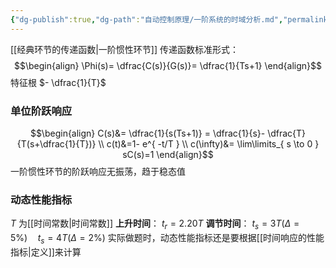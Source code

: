 ```yaml
---
{"dg-publish":true,"dg-path":"自动控制原理/一阶系统的时域分析.md","permalink":"/自动控制原理/一阶系统的时域分析/","dgPassFrontmatter":true,"noteIcon":"","created":"2024-04-16T13:01:27.294+08:00","updated":"2025-03-03T11:57:14.838+08:00"}
---
```


[[经典环节的传递函数\|一阶惯性环节]]
传递函数标准形式：
$$\begin{align}
\Phi(s)= \dfrac{C(s)}{G(s)}= \dfrac{1}{Ts+1}
\end{align}$$
特征根 $- \dfrac{1}{T}$

### 单位阶跃响应
$$\begin{align}
C(s)&= \dfrac{1}{s(Ts+1)} = \dfrac{1}{s}- \dfrac{T}{T(s+\dfrac{1}{T})} \\
c(t)&=1- e^{ -t/T } \\
c(\infty)&= \lim\limits_{ s \to 0 } sC(s)=1
\end{align}$$
一阶惯性环节的阶跃响应无振荡，趋于稳态值
### 动态性能指标
$T$ 为[[时间常数\|时间常数]]
**上升时间**：  $t_{r}=2.20T$
**调节时间**：  $t_{s}=3T(\Delta=5\%)\quad t_{s}=4T(\Delta=2\%)$
实际做题时，动态性能指标还是要根据[[时间响应的性能指标\|定义]]来计算

